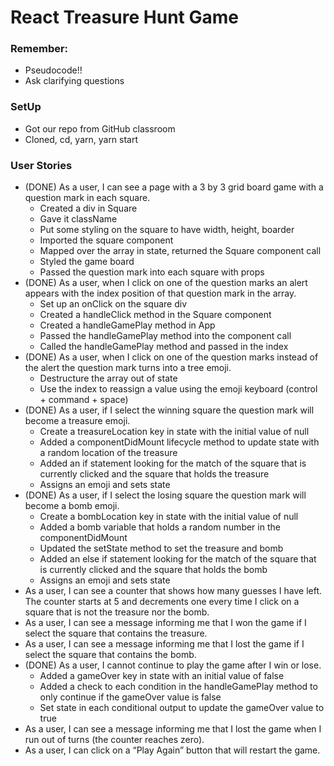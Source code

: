 # React Treasure Hunt Game

### Remember:
- Pseudocode!!
- Ask clarifying questions

### SetUp
- Got our repo from GitHub classroom
- Cloned, cd, yarn, yarn start


### User Stories
- (DONE) As a user, I can see a page with a 3 by 3 grid board game with a question mark in each square.
  - Created a div in Square
  - Gave it className
  - Put some styling on the square to have width, height, boarder
  - Imported the square component
  - Mapped over the array in state, returned the Square component call
  - Styled the game board
  - Passed the question mark into each square with props
- (DONE) As a user, when I click on one of the question marks an alert appears with the index position of that question mark in the array.
  - Set up an onClick on the square div
  - Created a handleClick method in the Square component
  - Created a handleGamePlay method in App
  - Passed the handleGamePlay method into the component call
  - Called the handleGamePlay method and passed in the index
- (DONE) As a user, when I click on one of the question marks instead of the alert the question mark turns into a tree emoji.
  - Destructure the array out of state
  - Use the index to reassign a value using the emoji keyboard (control + command + space)
- (DONE) As a user, if I select the winning square the question mark will become a treasure emoji.
  - Create a treasureLocation key in state with the initial value of null
  - Added a componentDidMount lifecycle method to update state with a random location of the treasure
  - Added an if statement looking for the match of the square that is currently clicked and the square that holds the treasure
  - Assigns an emoji and sets state
- (DONE) As a user, if I select the losing square the question mark will become a bomb emoji.
  - Create a bombLocation key in state with the initial value of null
  - Added a bomb variable that holds a random number in the componentDidMount
  - Updated the setState method to set the treasure and bomb
  - Added an else if statement looking for the match of the square that is currently clicked and the square that holds the bomb
  - Assigns an emoji and sets state
- As a user, I can see a counter that shows how many guesses I have left. The counter starts at 5 and decrements one every time I click on a square that is not the treasure nor the bomb.
- As a user, I can see a message informing me that I won the game if I select the square that contains the treasure.
- As a user, I can see a message informing me that I lost the game if I select the square that contains the bomb.
- (DONE) As a user, I cannot continue to play the game after I win or lose.
  - Added a gameOver key in state with an initial value of false
  - Added a check to each condition in the handleGamePlay method to only continue if the gameOver value is false
  - Set state in each conditional output to update the gameOver value to true
- As a user, I can see a message informing me that I lost the game when I run out of turns (the counter reaches zero).
- As a user, I can click on a “Play Again” button that will restart the game.

